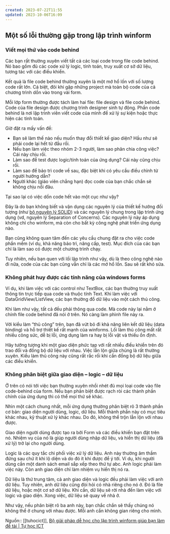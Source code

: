 ```yaml
---
created: 2023-07-22T11:55
updated: 2023-10-06T16:09
---
```

## Một số lỗi thường gặp trong lập trình winform

### Viết mọi thứ vào code behind

Các bạn rất thường xuyên viết tất cả các loại code trong file code behind. Nó bao gồm đủ các code xử lý logic, tính toán, truy xuất cơ sở dữ liệu, tương tác với các điều khiển.

Kết quả là file code behind thường xuyên là một mớ hổ lốn với số lượng code rất lớn. Cá biệt, đôi khi gặp những project mà toàn bộ code của cả chương trình dồn vào trong vài form.

Mỗi lớp form thường được tách làm hai file: file design và file code behind. Code của file design được chương trình designer sinh tự động. Phần code behind là nơi lập trình viên viết code của mình để xử lý sự kiện hoặc thực hiện các tính toán.

Giờ đặt ra mấy vấn đề:

- Bạn sẽ làm thế nào nếu muốn thay đổi thiết kế giao diện? Hầu như sẽ phải code lại hết từ đầu rồi.
- Nếu bạn làm việc theo nhóm 2-3 người, làm sao phân chia công việc? Cái này chịu rồi.
- Làm sao để test được logic/tính toán của ứng dụng? Cái này cũng chịu rồi.
- Làm sao để bảo trì code về sau, đặc biệt khi có yêu cầu điều chỉnh từ người hướng dẫn?
- Người khác (giáo viên chẳng hạn) đọc code của bạn chắc chắn sẽ không chịu nổi đâu.

Tại sao lại có việc dồn code hết vào một cục như vậy?

Đây là do bạn không biết và vận dụng các nguyên lý của thiết kế hướng đối tượng (như [bộ nguyên lý SOLID](https://tuhocict.com/bo-nguyen-ly-solid-lap-trinh-vien-tuong-lai-can-biet/)) và các nguyên lý chung trong lập trình ứng dụng (vd, nguyên lý Separation of Concerns). Các nguyên lý này áp dụng không chỉ cho winform, mà còn cho bất kỳ công nghệ phát triển ứng dụng nào.

Bạn cũng không quan tâm đến các yêu cầu chung đặt ra cho việc code phần mềm (ví dụ, khả năng bảo trì, nâng cấp, test). Mục đích của các bạn chỉ là làm sao có được một chương trình chạy.

Tuy nhiên, nếu bạn quen với lối lập trình như vậy, dù là theo công nghệ nào đi nữa, code của các bạn cũng vẫn chỉ là các mớ hổ lốn. Sau sẽ rất khó sửa.

### Không phát huy được các tính năng của windows forms

Ví dụ, khi làm việc với các control như TextBox, các bạn thường truy xuất thông tin trực tiếp qua code và thuộc tính Text. Khi làm việc với DataGridView/ListView, các bạn thường đổ dữ liệu vào một cách thủ công.

Khi làm như vậy, tất cả đều phải thông qua code. Mà code này lại nằm ở chính file code behind đã nói ở trên. Nó càng làm phình file này ra.

Với kiểu làm “thủ công” trên, bạn đã vứt bỏ đi khả năng liên kết dữ liệu (data binding) và hỗ trợ thiết kế rất mạnh của winforms. Lối làm thủ công mất rất nhiều công sức, dễ bị lỗi, ứng dụng làm ra hay bị lỗi vặt và thiếu ổn định.

Hãy tưởng tượng khi một giao diện phức tạp với rất nhiều điều khiển trên đó trao đổi và đồng bộ dữ liệu với nhau. Việc lẫn lộn giữa chúng là rất thường xuyên. Kiểu làm thủ công này cũng rất rắc rối khi cần đồng bộ dữ liệu giữa các điều khiển.

### Không phân biệt giữa giao diện – logic – dữ liệu

Ở trên có nói tới việc bạn thường xuyên nhồi nhét đủ mọi loại code vào file code-behind của form. Nếu bạn phân biệt được rạch ròi các thành phần chính của ứng dụng thì có thể mọi thứ sẽ khác.

Nhìn một cách chung nhất, mỗi ứng dụng thường phân biệt rõ 3 thành phần cơ bản: giao diện người dùng, logic, dữ liệu. Mỗi thành phần này có mục tiêu khác nhau, kỹ thuật xử lý khác nhau. Do đó, không thể trộn lẫn lộn với nhau được.

Giao diện người dùng được tạo ra bởi Form và các điều khiển bạn đặt trên nó. Nhiệm vụ của nó là giúp người dùng nhập dữ liệu, và hiển thị dữ liệu (đã xử lý) trở lại cho người dùng.

Logic là các quy tắc chi phối việc xử lý dữ liệu. Anh này thường âm thầm đứng sau chứ ít khi lộ diện và do đó ít khi được để ý tới. Ví dụ, khi người dùng cần một danh sách email sắp xếp theo thứ tự abc. Anh logic phải làm việc này. Còn anh giao diện chỉ làm nhiệm vụ hiển thị nó ra.

Dữ liệu là thứ trung tâm, cả anh giao diện và logic đều phải làm việc với anh dữ liệu. Tuy nhiên, anh dữ liệu cũng đòi hỏi có nhà riêng cho nó ở. Đó là file dữ liệu, hoặc một cơ sở dữ liệu. Khi cần, dữ liệu sẽ rời nhà đến làm việc với logic và giao diện. Xong việc, dữ liệu sẽ quay về nhà ở.

Như vậy, nếu phân biệt rõ ba anh này, bạn chắc chắn sẽ thấy chúng nó không thể ở chung với nhau được. Mỗi anh cần không gian riêng cho mình.

Nguồn:: [[tuhocict]], [Bộ giải pháp dễ học cho lập trình winform giúp bạn làm đề tài | Tự học ICT](https://tuhocict.com/giai-phap-winforms-1-phan-tich-van-de-bai-toan-minh-hoa/)
